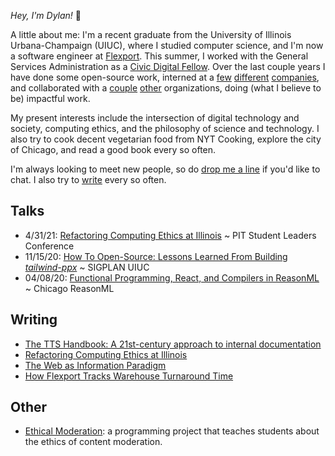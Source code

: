 _Hey, I'm Dylan!_ 👋

A little about me: I'm a recent graduate from the University of Illinois
Urbana-Champaign (UIUC), where I studied computer science, and I'm now a software engineer at [Flexport](https://flexport.com). This summer, I worked with the General Services Administration as a [Civic Digital Fellow](https://www.codingitforward.com/civic-digital-fellowship). Over the last couple years I have done some open-source
work, interned at
a [few](https://flexport.com) [different](https://draftbit.com)
[companies](https://relativity.com), and collaborated with a [couple](https://pritzker.uchicago.edu/) [other](https://www.artic.edu/) organizations, doing (what I believe to be) impactful work.

My present interests include the intersection of digital technology and society, computing ethics, and the philosophy of science and technology.
I also try to cook decent vegetarian food from NYT Cooking, explore the
city of Chicago, and read a good book every so often.

I'm always looking to meet new people, so do [drop me a line](mailto:dylanirlbeck@gmail.com) if
you'd like to chat. I also try to [write](https://dylanirlbeck.bearblog.dev/.) every so often.

## Talks

- 4/31/21: [Refactoring Computing Ethics at Illinois](https://docs.google.com/presentation/d/1Jnpc5GII0CPebpW-pjWXQaYemgTZtUUlRJl7APVpkQ8/edit?usp=sharing) ~ PIT Student Leaders Conference
- 11/15/20: [How To Open-Source: Lessons Learned From Building _tailwind-ppx_](https://youtu.be/SntggdbJ_Is) ~ SIGPLAN UIUC
- 04/08/20: [Functional Programming, React, and Compilers in ReasonML](https://youtu.be/D_ybZoJKQSE)         ~ Chicago ReasonML

## Writing

- [The TTS Handbook: A 21st-century approach to internal documentation](https://18f.gsa.gov/2021/07/27/the_tts_handbook_a_21st-century_approach_to_internal_documentation/)
- [Refactoring Computing Ethics at Illinois](https://docs.google.com/document/d/1tvMSVJ_1jDU-5KrRzoI-ewfg77SnLTXn_OG4vy2sirM/edit)
- [The Web as Information Paradigm](https://dylanirlbeck.bearblog.dev/the-web-as-information-paradigm/)
- [How Flexport Tracks Warehouse Turnaround Time](https://flexport.engineering/how-flexport-tracks-warehouse-turnaround-time-3f744363c6d3)

## Other

- [Ethical Moderation](https://dylanirlbeck.github.io/ethical-moderation/): a programming project that teaches students about the ethics of content moderation.
